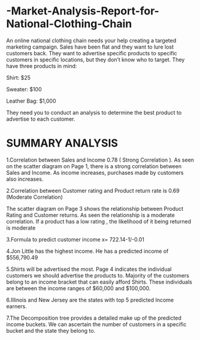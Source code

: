 # -Market-Analysis-Report-for-National-Clothing-Chain



An online national clothing chain needs your help creating a targeted marketing campaign. Sales have been flat and they want to lure lost customers back. They want to advertise specific products to specific customers in specific locations, but they don’t know who to target. They have three products in mind:

Shirt: $25

Sweater: $100

Leather Bag: $1,000

They need you to conduct an analysis to determine the best product to advertise to each customer.




# SUMMARY ANALYSIS


1.Correlation between Sales and Income 0.78 ( Strong Correlation ).
As seen on the scatter diagram on Page 1, there is a strong correlation between
Sales and Income. As income increases, purchases made by customers also
increases. 


2.Correlation between Customer rating and Product return rate is  0.69
(Moderate Correlation)

The scatter diagram on Page 3 shows the
relationship between Product Rating and Customer returns. As seen the
relationship is a moderate correlation. If a product has a low rating , the
likelihood of it being returned is moderate 


3.Formula to predict customer income x= 722.14-1/-0.01



4.Jon Little has the highest income. He has a predicted income of $556,790.49


5.Shirts will be advertised the most. Page 4 indicates the individual
customers we should advertise the products to. Majority of the customers belong
to an income bracket that can easily afford Shirts. These individuals are
between the income ranges of $60,000 and
$100,000. 


6.Illinois  and   New Jersey are the states with top 5  predicted Income earners.  


7.The Decomposition tree provides a detailed  make up of the predicted income buckets. We
can ascertain the number of customers in a specific bucket and the state they
belong to.
